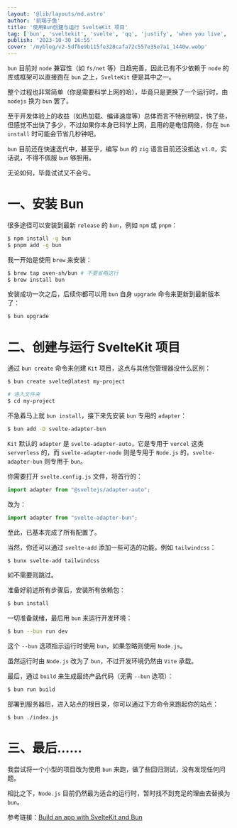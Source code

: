 ```yaml
---
layout: '@lib/layouts/md.astro'
author: '前端子鱼'
title: '使用Bun创建与运行 SvelteKit 项目'
tag: ['bun', 'sveltekit', 'svelte', 'qq', 'justify', 'when you live', 'astro', 'javascript']
publish: '2023-10-30 16:55'
cover: '/myblog/v2-5dfbe9b115fe328cafa72c557e35e7a1_1440w.webp'
---
```


`bun` 目前对 `node` 兼容性（如 `fs/net` 等）日趋完善，因此已有不少依赖于 `node` 的库或框架可以直接跑在 `bun` 之上，`SvelteKit` 便是其中之一。

整个过程也非常简单（你是需要科学上网的哈），毕竟只是更换了一个运行时，由 `nodejs` 换为 `bun` 罢了。

至于开发体验上的收益（如热加载、编译速度等）总体而言不特别明显，快了些，但感觉不出快了多少，不过如果你本身已科学上网，且用的是电信网络，你在 `bun install` 时可能会节省几秒钟吧。

`bun` 目前还在快速迭代中，甚至乎，编写 `bun` 的 `zig` 语言目前还没抵达 `v1.0`，实话说，不得不佩服 `bun` 够胆用。

无论如何，毕竟试试又不会亏。

# 一、安装 Bun

很多途径可以安装到最新 `release` 的 `bun`，例如 `npm` 或 `pnpm`：

```bash
$ npm install -g bun
$ pnpm add -g bun
```

我一开始是使用 `brew` 来安装：

```bash
$ brew tap oven-sh/bun # 不要省略这行
$ brew install bun
```

安装成功一次之后，后续你都可以用 `bun` 自身 `upgrade` 命令来更新到最新版本了：

```bash
$ bun upgrade
```

# 二、创建与运行 SvelteKit 项目

通过 `bun create` 命令来创建 `Kit` 项目，这点与其他包管理器没什么区别：

```bash
$ bun create svelte@latest my-project

# 进入文件夹
$ cd my-project
```

不急着马上就 `bun install`，接下来先安装 `bun` 专用的 `adapter`：

```bash
$ bun add -D svelte-adapter-bun
```

`Kit` 默认的 `adapter` 是 `svelte-adapter-auto`，它是专用于 `vercel` 这类 `serverless` 的，而 `svelte-adapter-node` 则是专用于 `Node.js` 的，`svelte-adapter-bun` 则专用于 `bun`。

你需要打开 `svelte.config.js` 文件，将首行的：

```js
import adapter from "@sveltejs/adapter-auto";
```

改为：

```js
import adapter from "svelte-adapter-bun";
```

至此，已基本完成了所有配置了。

当然，你还可以通过 `svelte-add` 添加一些可选的功能，例如 `tailwindcss`：

```bash
$ bunx svelte-add tailwindcss
```

如不需要则跳过。

准备好前述所有步骤后，安装所有依赖包：

```bash
$ bun install
```

一切准备就绪，最后用 `bun` 来运行开发环境：

```bash
$ bun --bun run dev
```

这个 `--bun` 选项指示运行时使用 `bun`，如果忽略则使用 `Node.js`。

虽然运行时由 `Node.js` 改为了 `bun`，不过开发环境仍然由 `Vite` 承载。

最后，通过 `build` 来生成最终产品代码（无需 `--bun` 选项）：

```bash
$ bun run build
```

部署到服务器后，进入站点的根目录，你可以通过下方命令来跑起你的站点：

```bash
$ bun ./index.js 
```

# 三、最后……

我尝试将一个小型的项目改为使用 `bun` 来跑，做了些回归测试，没有发现任何问题。

相比之下，`Node.js` 目前仍然最为适合的运行时，暂时找不到充足的理由去替换为 `bun`。

参考链接：[Build an app with SvelteKit and Bun](https://bun.sh/guides/ecosystem/sveltekit)